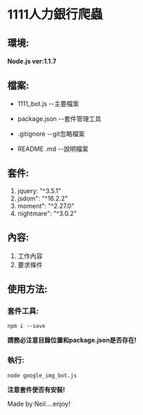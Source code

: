 # 1111人力銀行爬蟲


##  環境:

#### Node.js ver:1.1.7

##  檔案:

* 1111_bot.js --主要檔案

* package.json --套件管理工具

* .gitignore --git忽略檔案

* README .md --說明檔案

## 套件:
1. jquery: "^3.5.1"
2. jsdom": "^16.2.2"
3. moment": "^2.27.0"
4. nightmare": "^3.0.2"
## 內容:
1. 工作內容
2. 要求條件

## 使用方法:
### 套件工具:
    npm i --save
**請務必注意目錄位置和package.json是否存在!**

### 執行:
    node google_img_bot.js
**注意套件使否有安裝!**

Made by Neil....enjoy!